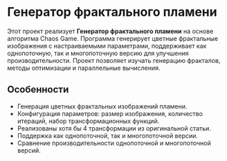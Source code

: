# Генератор фрактального пламени

Этот проект реализует **Генератор фрактального пламени** на основе алгоритма Chaos Game. Программа генерирует цветные фрактальные изображения с настраиваемыми параметрами, поддерживает как однопоточную, так и многопоточную версию для улучшения производительности. Проект позволяет изучать генерацию фракталов, методы оптимизации и параллельные вычисления.

## Особенности

- Генерация цветных фрактальных изображений пламени.
- Конфигурация параметров: размер изображения, количество итераций, набор трансформационных функций.
- Реализованы хотя бы 4 трансформации из оригинальной статьи.
- Поддержка как однопоточной, так и многопоточной версии.
- Сравнение производительности однопоточной и многопоточной версий.
